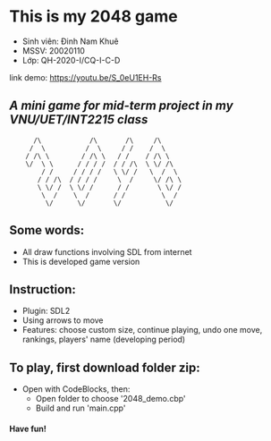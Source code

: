 # This is my 2048 game

- Sinh viên: Đinh Nam Khuê
- MSSV: 20020110
- Lớp: QH-2020-I/CQ-I-C-D

link demo: https://youtu.be/S_0eU1EH-Rs

## <i>A mini game for mid-term project in my VNU/UET/INT2215 class</i>

          /\            /\       /\     /\
         /  \          /  \     / /    /  \
        / /\ \        / /\ \   / /    / /\ \
        \/  \ \      / / / /  / / /\  \ \/ /\
            / /     / / / /   \ \/ /   \  /  \
           / / /\  / / / /     \  /     \/ /\ \
           \ \/ /  \ \/ /      / /       \ \/ /
            \  /    \  /      / /         \  /
             \/      \/       \/           \/

## Some words:

- All draw functions involving SDL from internet
- This is developed game version

## Instruction:

- Plugin: SDL2
- Using arrows to move
- Features: choose custom size, continue playing, undo one move, rankings, players' name (developing period)

## To play, first download folder zip:

- Open with CodeBlocks, then:
  - Open folder to choose '2048_demo.cbp'
  - Build and run 'main.cpp'

#### Have fun!

